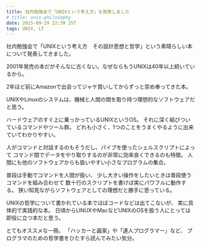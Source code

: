 ```yaml
---
title: 社内勉強会で「UNIXという考え方」を発表しました
# title: unix-philosophy
date: 2015-09-29 22:39 JST
tags: UNIX, LT
---
```


社内勉強会で「UNIXという考え方　その設計思想と哲学」という素晴らしい本について発表してきました。

<script async class="speakerdeck-embed" data-id="48fd45c2f6594e818a8376de97aef46f" data-ratio="1.33333333333333" src="//speakerdeck.com/assets/embed.js"></script>


2001年発売の本だがそんなに古くない。なぜならもうUNIXは40年以上続いているから。

2年ほど前にAmazonで出会ってジャケ買いしてからずっと崇め奉ってきた本。

UNIXやLinuxのシステムは、機械と人間の間を取り持つ理想的なソフトウェアだと思う。

ハードウェアのすぐ上に乗っかっているUNIXというOS。
それに深く結びついているコマンドやツール群。
どれも小さく、1つのことをうまくやるように出来ていてわかりやすい。

人がコマンドと対話するのもそうだし、パイプを使ったシェルスクリプトによって
コマンド間でデータをやり取りするのが非常に効率良くできるのも特徴。
人間にも他のソフトウェアからも扱いやすい小さなプログラムの集合。

普段は手動でコマンドを人間が扱い、
少し大きい操作をしたいときは普段使うコマンドを組み合わせて
数十行のスクリプトを書けば実にパワフルに動作する。
狭い知見ながらソフトウェアとしての理想だと勝手に思っている。

UNIXの哲学について書かれている本でほぼコードなどは出てこないが、
実に具体的で実践的な本。
日頃からLINUXやMacなどUNIXのOSを扱う人にとっては
即役に立つ本だと思う。

とてもオススメな一冊。
「ハッカーと画家」や「達人プログラマー」など、
プログラマのための哲学書をひたすら読んでみたい気分。
